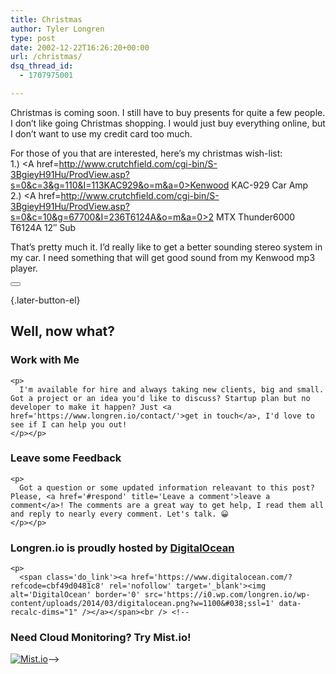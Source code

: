 ```yaml
---
title: Christmas
author: Tyler Longren
type: post
date: 2002-12-22T16:26:20+00:00
url: /christmas/
dsq_thread_id:
  - 1707975001

---
```

Christmas is coming soon. I still have to buy presents for quite a few people. I don&#8217;t like going Christmas shopping. I would just buy everything online, but I don&#8217;t want to use my credit card too much.

For those of you that are interested, here&#8217;s my christmas wish-list:  
1.) <A href=http://www.crutchfield.com/cgi-bin/S-3BgieyH91Hu/ProdView.asp?s=0&c=3&g=110&I=113KAC929&o=m&a=0>Kenwood KAC-929 Car Amp</a>  
2.) <A href=http://www.crutchfield.com/cgi-bin/S-3BgieyH91Hu/ProdView.asp?s=0&c=10&g=67700&I=236T6124A&o=m&a=0>2 MTX Thunder6000 T6124A 12&#8243; Sub</a>

That&#8217;s pretty much it. I&#8217;d really like to get a better sounding stereo system in my car. I need something that will get good sound from my Kenwood mp3 player. 

<div class="wpulike wpulike-default " >
  <div class="wp_ulike_general_class wp_ulike_is_not_liked">
    <button type="button"
					aria-label="Like Button"
					data-ulike-id="1545"
					data-ulike-nonce="c62111f513"
					data-ulike-type="likeThis"
					data-ulike-template="wpulike-default"
					data-ulike-display-likers="0"
					data-ulike-disable-pophover="0"
					class="wp_ulike_btn wp_ulike_put_image wp_likethis_1545"></button><span class="count-box"></span>
  </div>
</div>

[][1]{.later-button-el}

<div class='what-next'>
  <h2>
    Well, now what?
  </h2>
  
  <div class='hire'>
    <h3>
      Work with Me
    </h3>
    
    <p>
      I'm available for hire and always taking new clients, big and small. Got a project or an idea you'd like to discuss? Startup plan but no developer to make it happen? Just <a href='https://www.longren.io/contact/'>get in touch</a>, I'd love to see if I can help you out!
    </p></p>
  </div>
  
  <div class='hire'>
    <h3>
      Leave some Feedback
    </h3>
    
    <p>
      Got a question or some updated information releavant to this post? Please, <a href='#respond' title='Leave a comment'>leave a comment</a>! The comments are a great way to get help, I read them all and reply to nearly every comment. Let's talk. 😀
    </p></p>
  </div>
  
  <div class='now-what-bottom-ad'>
    <h3>
      Longren.io is proudly hosted by <a href='https://www.digitalocean.com/?refcode=cbf49d0481c8'>DigitalOcean</a>
    </h3>
    
    <p>
      <span class='do_link'><a href='https://www.digitalocean.com/?refcode=cbf49d0481c8' rel='nofollow' target='_blank'><img alt='DigitalOcean' border='0' src='https://i0.wp.com/longren.io/wp-content/uploads/2014/03/digitalocean.png?w=1100&#038;ssl=1' data-recalc-dims="1" /></a></span><br /> <!--

<h3>Need Cloud Monitoring? Try Mist.io!</h3>

<span class='do_link'><a href='http://mist.io/?ref=tyler' rel='nofollow' target='_blank'><img alt='Mist.io' border='0' src='https://i0.wp.com/longren.io/wp-content/uploads/2014/04/mistio.jpg?w=1100&#038;ssl=1' data-recalc-dims="1"></a></span>--></div> </div>

 [1]: #